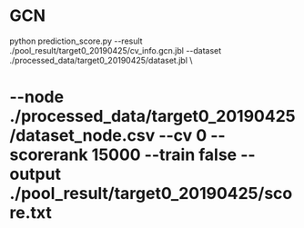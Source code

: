 # GCN

python prediction_score.py --result ./pool_result/target0_20190425/cv_info.gcn.jbl --dataset ./processed_data/target0_20190425/dataset.jbl \
# --node ./processed_data/target0_20190425/dataset_node.csv --cv 0 --scorerank 15000 --train false --output ./pool_result/target0_20190425/score.txt

